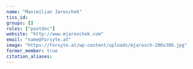 ```yaml
---
name: "Maximilian Jaroschek"
tiss_id: 
groups: []
roles: ["postdoc"]
website: "http://www.mjaroschek.com"
email: "name@forsyte.at"
image: "https://forsyte.at/wp-content/uploads/mjarosch-200x300.jpg"
former_member: true
citation_aliases:
---
```


<!--
Your custom content goes here.
-->